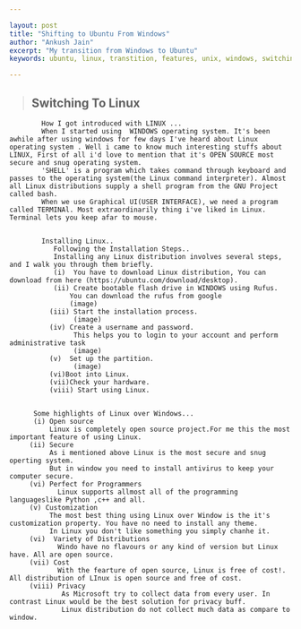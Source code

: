 ```yaml
---

layout:	post
title: "Shifting to Ubuntu From Windows"
author: "Ankush Jain"
excerpt: "My transition from Windows to Ubuntu"
keywords: ubuntu, linux, transtition, features, unix, windows, switching, comparison

---
```


> ## Switching To Linux
            How I got introduced with LINUX ...
            When I started using  WINDOWS operating system. It's been awhile after using windows for few days I've heard about Linux operating system . Well i came to know much interesting stuffs about LINUX, First of all i'd love to mention that it's OPEN SOURCE most secure and snug operating system.
            'SHELL' is a program which takes command through keyboard and passes to the operating system(the Linux command interpreter). Almost all Linux distributions supply a shell program from the GNU Project called bash.
            When we use Graphical UI(USER INTERFACE), we need a program called TERMINAl. Most extraordinarily thing i've liked in Linux. Terminal lets you keep afar to mouse.


            Installing Linux..
               Following the Installation Steps..
               Installing any Linux distribution involves several steps, and I walk you through them briefly.
               (i)  You have to download Linux distribution, You can download from here (https://ubuntu.com/download/desktop).
               (ii) Create bootable flash drive in WINDOWS using Rufus.
                   You can download the rufus from google
                   (image)
              (iii) Start the installation process.
                    (image)
              (iv) Create a username and password.
                    This helps you to login to your account and perform administrative task
                    (image)
              (v)  Set up the partition.
                    (image)
              (vi)Boot into Linux.
              (vii)Check your hardware.
              (viii) Start using Linux.


          Some highlights of Linux over Windows...
          (i) Open source
              Linux is completely open source project.For me this the most important feature of using Linux.
         (ii) Secure
              As i mentioned above Linux is the most secure and snug operting system.
              But in window you need to install antivirus to keep your computer secure.
         (vi) Perfect for Programmers
                Linux supports allmost all of the programming languageslike Python ,c++ and all.
         (v) Customization
              The most best thing using Linux over Window is the it's customization property. You have no need to install any theme.
              In Linux you don't like something you simply chanhe it.
         (vi)  Variety of Distributions
                Windo have no flavours or any kind of version but Linux have. All are open source.
         (vii) Cost
                With the fearture of open source, Linux is free of cost!. All distribution of LInux is open source and free of cost.
         (viii) Privacy
                 As Microsoft try to collect data from every user. In contrast Linux would be the best solution for privacy buff.
                 Linux distribution do not collect much data as compare to window.
